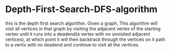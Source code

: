 # Depth-First-Search-DFS-algorithm
this is the depth first search algorithm.
Given a graph, This algorithm will visit all vertices in that graph by visiting the adjacent vertex of the starting vertex 
until it runs into a deadend(a vertex with no unvisited adjacent vertices), at which point it will then backtrack through the 
vertices on it path to a vertix with no deadend and continue to visit all the vertices.
